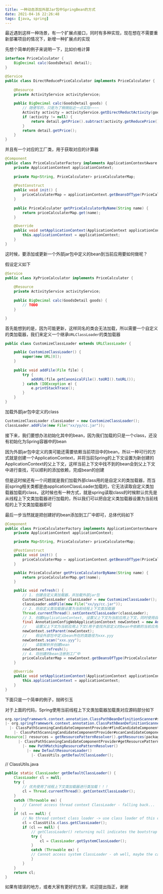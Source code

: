 ```yaml
---
title: 一种动态添加外部Jar包中SpringBean的方式
date: 2021-04-16 22:26:48
tags: [java, spring]
---
```




最近遇到这样一种场景，有一个扩展点接口，同时有多种实现，现在想在不需要重新部署项目的情况下，新增一种扩展点的实现

先想个简单的例子来说明一下，比如价格计算

```java
interface PriceCalculater {
    BigDecimal calc(GoodsDetail detail);
}
```



```java
@Service
public class DirectReducePriceCalculator implements PriceCalculater {
    
    @Resource
    private ActivityService activityService;
    
    public BigDecimal calc(GoodsDetail goods) {
        // 随便写的，只是为了稍微贴近一点实际~~~~        
        Activity activity = activityService.getDirectReductActivity(goods);
        if (activity != null) {
            return detail.getPrice().subtract(activity.getReducePrice());
        }
        return detail.getPrice();
    }
}
```

并且有一个对应的工厂类，用于获取对应的计算器

<!-- more -->

```java
@Component
public class PriceCalculaterFactory implements ApplicationContextAware {
    private ApplicationContext applicationContext;
    
    private Map<String, PriceCalculater> priceCalculaterMap;
    
    @PostConstruct
    public void init() {
        priceCalculaterMap = applicationContext.getBeansOfType(PriceCalculater.class);
    }
    
    public PriceCalculater getPriceCalculatorByName(String name) {
        return priceCalculaterMap.get(name);
    }

    @Override
    public void setApplicationContext(ApplicationContext applicationContext) throws BeansException {
        this.applicationContext = applicationContext;
    }
}
```



这时候，要添加或更新一个外部jar包中定义的bean到当前应用要如何做呢？

假设定义如下

```java
@Service
public class XyPriceCalculator implements PriceCalculater {
    
    @Resource
    private ActivityService activityService;
    
    public BigDecimal calc(GoodsDetail goods) {
        // TODO 
    }

}
```

首先能想到的是，因为可能更新，这样同名的类会无法加载，所以需要一个自定义的类加载器，我们来定义一个继承`URLClassLoader`的类加载器

```java
public class CustomizeClassLoader extends URLClassLoader {

    public CustomizeClassLoader() {
        super(new URL[0]);
    }
    
    public void addFile(File file) {
        try {
            addURL(file.getCanonicalFile().toURI().toURL());
        } catch (IOException e) {
            e.printStackTrace();
        }
    }
}
```

加载外部jar包中定义的class

```java
CustomizeClassLoader classLoader = new CustomizeClassLoader();
classLoader.addFile(new File("xx/yy/cc.jar"));
```

接下来，我们要想办法初始化其中的bean，因为我们加载的只是一个class，还没有初始化为Spring容器中的bean

因为外部jar包中定义的类可能还需要依赖当前项目中的bean，所以一种可行的方式就是创建一个ApplicationContext，并将当前Spring的上下文设置为新创建的ApplicationContext的父上下文，这样当前上下文中找不到的bean会到父上下文中进行查找，可以顺利的添加依赖，完成bean的创建

但是这时候还有一个问题就是我们加载外部class用的是自定义的类加载器，而当前spring相关类都是由applicationClassLoader加载的，它无法读取自定义类加载器加载的class，这时候也有一种方式，就是spring读取class的时候默认优先是从线程上下文类加载器进行加载的，所以我们可以把自定义类加载器设置为当前线程的上下文类加载器即可

最后一步当然就是把创建好的bean添加到工厂中即可，总体代码如下

```java
@Component
public class PriceCalculaterFactory implements ApplicationContextAware {
    private ApplicationContext applicationContext;

    private Map<String, PriceCalculater> priceCalculaterMap;

    @PostConstruct
    public void init() {
        priceCalculaterMap = applicationContext.getBeansOfType(PriceCalculater.class);
    }

    public PriceCalculater getPriceCalculatorByName(String name) {
        return priceCalculaterMap.get(name);
    }

    public void refresh() {
        // 1. 创建自定义类加载器，并加载外部jar包
        CustomizeClassLoader classLoader = new CustomizeClassLoader();
        classLoader.addFile(new File("xx/yy/cc.jar"));
        // 2. 将自定义类加载器设置为当前线程上下文类加载器
        Thread.currentThread().setContextClassLoader(classLoader);
        // 3. 创建ApplicationContext, 设置父上下文为当前应用上下文，同时使用自定义类加载器加载解析外部定义bean
        final AnnotationConfigWebApplicationContext newContext = new AnnotationConfigWebApplicationContext();
        //    设置父上下文为当前应用上下文(用于查找外部定义的bean中依赖的当前应用中的bean)
        newContext.setParent(newContext);
        //    假设外部包中定义bean所在的类路径为xxx.yyy
        newContext.scan("xxx.yyy");
        //    读取解析并创建bean
        newContext.refresh();
        // 4. 将创建的bean注册到工厂中
        priceCalculaterMap = newContext.getBeansOfType(PriceCalculater.class);
    }

    @Override
    public void setApplicationContext(ApplicationContext applicationContext) throws BeansException {
        this.applicationContext = applicationContext;
    }
}
```



下面只是一个简单的例子，抛砖引玉

对于上面的代码，Spring使用当前线程上下文类加载器加载类对应源码部分如下

```java
org.springframework.context.annotation.ClassPathBeanDefinitionScanner#scan
|- org.springframework.context.annotation.ClassPathBeanDefinitionScanner#doScan
  |- ClassPathScanningCandidateComponentProvider#findCandidateComponents
    |- ClassPathScanningCandidateComponentProvider#scanCandidateComponents
Resource[] resources = getResourcePatternResolver().getResources(packageSearchPath);
      |- ClassPathScanningCandidateComponentProvider#getResourcePatternResolver
        |- new PathMatchingResourcePatternResolver()
          |- new DefaultResourceLoader()
            |- ClassUtils.getDefaultClassLoader(); 
```

// ClassUtils.java

```java
public static ClassLoader getDefaultClassLoader() {
    ClassLoader cl = null;
    try {
        // 优先使用了线程上下文类加载器进行类加载！！！
        cl = Thread.currentThread().getContextClassLoader();
    }
    catch (Throwable ex) {
        // Cannot access thread context ClassLoader - falling back...
    }
    if (cl == null) {
        // No thread context class loader -> use class loader of this class.
        cl = ClassUtils.class.getClassLoader();
        if (cl == null) {
            // getClassLoader() returning null indicates the bootstrap ClassLoader
            try {
                cl = ClassLoader.getSystemClassLoader();
            }
            catch (Throwable ex) {
            // Cannot access system ClassLoader - oh well, maybe the caller can live with null...
            }
        }
    }
    return cl;
}
```



如果有错误的地方，或者大家有更好的方案，欢迎提出指正，谢谢